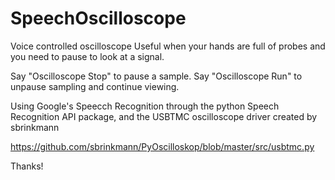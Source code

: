 # SpeechOscilloscope
Voice controlled oscilloscope
Useful when your hands are full of probes and you need to pause to look at a signal.

Say "Oscilloscope Stop" to pause a sample.
Say "Oscilloscope Run" to unpause sampling and continue viewing.

Using Google's Speecch Recognition through the python Speech Recognition API package, and the USBTMC oscilloscope driver created by sbrinkmann

https://github.com/sbrinkmann/PyOscilloskop/blob/master/src/usbtmc.py

Thanks!

